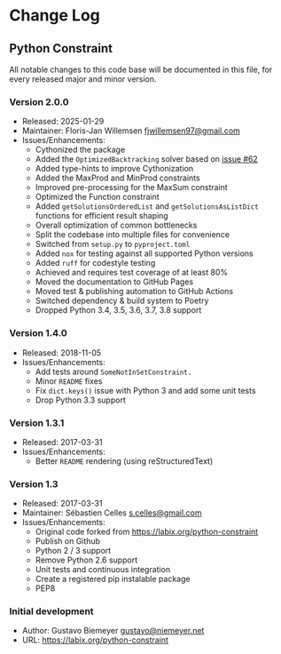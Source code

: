 # Change Log

## Python Constraint

All notable changes to this code base will be documented in this file, for every released major and minor version.

### Version 2.0.0

- Released: 2025-01-29
- Maintainer: Floris-Jan Willemsen <fjwillemsen97@gmail.com>
- Issues/Enhancements:
  - Cythonized the package
  - Added the `OptimizedBacktracking` solver based on [issue #62](https://github.com/python-constraint/python-constraint/issues/62)
  - Added type-hints to improve Cythonization
  - Added the MaxProd and MinProd constraints
  - Improved pre-processing for the MaxSum constraint
  - Optimized the Function constraint
  - Added `getSolutionsOrderedList` and `getSolutionsAsListDict` functions for efficient result shaping
  - Overall optimization of common bottlenecks
  - Split the codebase into multiple files for convenience
  - Switched from `setup.py` to `pyproject.toml`
  - Added `nox` for testing against all supported Python versions 
  - Added `ruff` for codestyle testing
  - Achieved and requires test coverage of at least 80%
  - Moved the documentation to GitHub Pages
  - Moved test & publishing automation to GitHub Actions
  - Switched dependency & build system to Poetry
  - Dropped Python 3.4, 3.5, 3.6, 3.7, 3.8 support

### Version 1.4.0

- Released: 2018-11-05
- Issues/Enhancements:
  - Add tests around `SomeNotInSetConstraint.`
  - Minor `README` fixes
  - Fix `dict.keys()` issue with Python 3 and add some unit tests
  - Drop Python 3.3 support

### Version 1.3.1

- Released: 2017-03-31
- Issues/Enhancements:
  - Better `README` rendering (using reStructuredText)

### Version 1.3

- Released: 2017-03-31
- Maintainer: Sébastien Celles <s.celles@gmail.com>
- Issues/Enhancements:
  - Original code forked from https://labix.org/python-constraint
  - Publish on Github
  - Python 2 / 3 support
  - Remove Python 2.6 support
  - Unit tests and continuous integration
  - Create a registered pip instalable package
  - PEP8

### Initial development

- Author: Gustavo Biemeyer <gustavo@niemeyer.net>
- URL: https://labix.org/python-constraint
